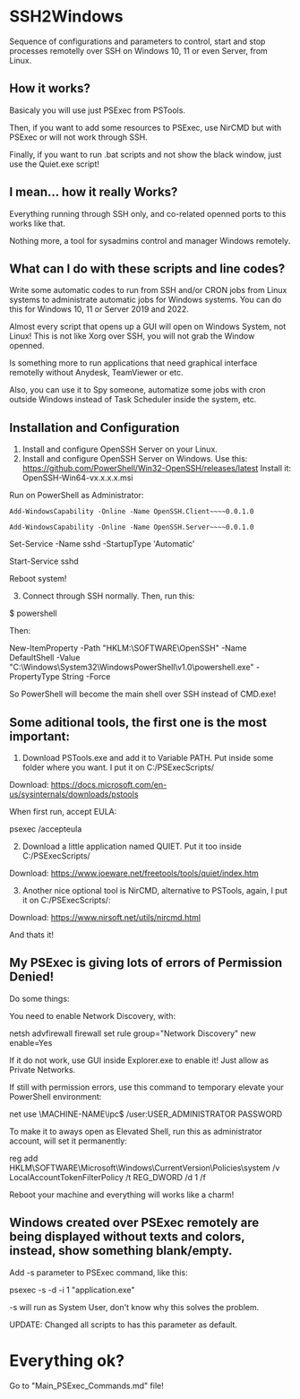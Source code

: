 # SSH2Windows

Sequence of configurations and parameters to control, start and stop processes remotelly over SSH 
on Windows 10, 11 or even Server, from Linux.

## How it works?

Basicaly you will use just PSExec from PSTools.

Then, if you want to add some resources to PSExec, use NirCMD but with PSExec or will not work through SSH.

Finally, if you want to run .bat scripts and not show the black window, just use the Quiet.exe script!

## I mean... how it really Works?

Everything running through SSH only, and co-related openned ports to this works like that.

Nothing more, a tool for sysadmins control and manager Windows remotely.

## What can I do with these scripts and line codes?

Write some automatic codes to run from SSH and/or CRON jobs from Linux systems to administrate automatic jobs for Windows systems.
You can do this for Windows 10, 11 or Server 2019 and 2022.

Almost every script that opens up a GUI will open on Windows System, not Linux! This is not like Xorg over SSH, you will not grab the Window openned.

Is something more to run applications that need graphical interface remotelly without Anydesk, TeamViewer or etc.

Also, you can use it to Spy someone, automatize some jobs with cron outside Windows instead of Task Scheduler inside the system, etc.

## Installation and Configuration

1) Install and configure OpenSSH Server on your Linux.
2) Install and configure OpenSSH Server on Windows.
Use this: https://github.com/PowerShell/Win32-OpenSSH/releases/latest
Install it: OpenSSH-Win64-vx.x.x.x.msi

Run on PowerShell as Administrator:

`Add-WindowsCapability -Online -Name OpenSSH.Client~~~~0.0.1.0`

`Add-WindowsCapability -Online -Name OpenSSH.Server~~~~0.0.1.0`

Set-Service -Name sshd -StartupType 'Automatic'

Start-Service sshd

Reboot system!

3) Connect through SSH normally. Then, run this:

$ powershell

Then:

New-ItemProperty -Path "HKLM:\SOFTWARE\OpenSSH" -Name DefaultShell -Value "C:\Windows\System32\WindowsPowerShell\v1.0\powershell.exe" -PropertyType String -Force

So PowerShell will become the main shell over SSH instead of CMD.exe!

## Some aditional tools, the first one is the most important:

1) Download PSTools.exe and add it to Variable PATH. Put inside some folder where you want. I put it on C:/PSExecScripts/

Download: https://docs.microsoft.com/en-us/sysinternals/downloads/pstools

When first run, accept EULA:

psexec /accepteula

2) Download a little application named QUIET. Put it too inside C:/PSExecScripts/

Download: https://www.joeware.net/freetools/tools/quiet/index.htm

3) Another nice optional tool is NirCMD, alternative to PSTools, again, I put it on C:/PSExecScripts/:

Download: https://www.nirsoft.net/utils/nircmd.html

And thats it!

## My PSExec is giving lots of errors of Permission Denied!

Do some things:

You need to enable Network Discovery, with:

netsh advfirewall firewall set rule group="Network Discovery" new enable=Yes

If it do not work, use GUI inside Explorer.exe to enable it! Just allow as Private Networks.

If still with permission errors, use this command to temporary elevate your PowerShell environment:

net use \\MACHINE-NAME\ipc$ /user:USER_ADMINISTRATOR PASSWORD

To make it to aways open as Elevated Shell, run this as administrator account, will set it permanently:

reg add HKLM\SOFTWARE\Microsoft\Windows\CurrentVersion\Policies\system /v LocalAccountTokenFilterPolicy /t REG_DWORD /d 1 /f

Reboot your machine and everything will works like a charm!

## Windows created over PSExec remotely are being displayed without texts and colors, instead, show something blank/empty.

Add -s parameter to PSExec command, like this:

psexec -s -d -i 1 "application.exe"

-s will run as System User, don't know why this solves the problem.

UPDATE: Changed all scripts to has this parameter as default.

# Everything ok?

Go to "Main_PSExec_Commands.md" file!

